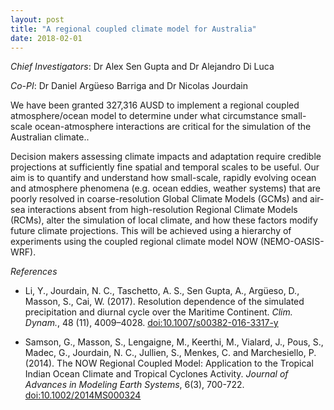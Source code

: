 ```yaml
---
layout: post
title: "A regional coupled climate model for Australia"
date: 2018-02-01
---
```


*Chief Investigators*: Dr Alex Sen Gupta and Dr Alejandro Di Luca

*Co-PI*: Dr Daniel Argüeso Barriga and Dr Nicolas Jourdain

We have been granted 327,316 AUSD to implement a regional coupled atmosphere/ocean model to determine under what circumstance small-scale ocean-atmosphere interactions are critical for the simulation of the Australian climate..

Decision makers assessing climate impacts and adaptation require credible projections at sufficiently fine spatial and temporal scales to be useful. Our aim is to quantify and understand how small-scale, rapidly evolving ocean and atmosphere phenomena (e.g. ocean eddies, weather systems) that are poorly resolved in coarse-resolution Global Climate Models (GCMs) and air-sea interactions absent from high-resolution Regional Climate Models (RCMs), alter the simulation of local climate, and how these factors modify future climate projections. This will be achieved using a hierarchy of experiments using the coupled regional climate model NOW (NEMO-OASIS-WRF).

*References*

* Li, Y., Jourdain, N. C., Taschetto, A. S., Sen Gupta, A., Argüeso, D., Masson, S., Cai, W. (2017). Resolution dependence of the simulated precipitation and diurnal cycle over the Maritime Continent. _Clim. Dynam._, 48 (11), 4009–4028. [doi:10.1007/s00382-016-3317-y](http://link.springer.com/article/10.1007/s00382-016-3317-y)

* Samson, G., Masson, S., Lengaigne, M., Keerthi, M., Vialard, J., Pous, S., Madec, G., Jourdain, N. C., Jullien, S., Menkes, C. and Marchesiello, P. (2014). The NOW Regional Coupled Model: Application to the Tropical Indian Ocean Climate and Tropical Cyclones Activity. _Journal of Advances in Modeling Earth Systems_, 6(3), 700-722. [doi:10.1002/2014MS000324](http://onlinelibrary.wiley.com/doi/10.1002/2014MS000324/abstract)
